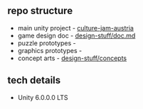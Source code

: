 ## repo structure
- main unity project - [culture-jam-austria](culture-jam-austria/)
- game design doc - [design-stuff/doc.md](design-stuff/doc.md)
- puzzle prototypes - []()
- graphics prototypes - []()
- concept arts - [design-stuff/concepts](design-stuff/concepts/)

## tech details
- Unity 6.0.0.0 LTS
